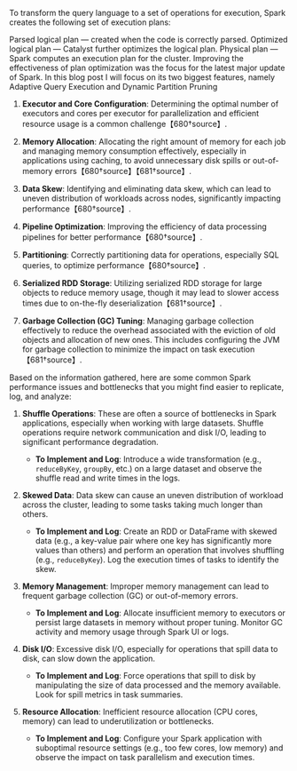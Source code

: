 
To transform the query language to a set of operations for execution, Spark creates the following set of execution plans:

Parsed logical plan — created when the code is correctly parsed.
Optimized logical plan — Catalyst further optimizes the logical plan.
Physical plan — Spark computes an execution plan for the cluster.
Improving the effectiveness of plan optimization was the focus for the latest major update of Spark. In this blog post I will focus on its two biggest features, namely Adaptive Query Execution and Dynamic Partition Pruning

1. **Executor and Core Configuration**: Determining the optimal number of executors and cores per executor for parallelization and efficient resource usage is a common challenge【680†source】.

2. **Memory Allocation**: Allocating the right amount of memory for each job and managing memory consumption effectively, especially in applications using caching, to avoid unnecessary disk spills or out-of-memory errors【680†source】【681†source】.

3. **Data Skew**: Identifying and eliminating data skew, which can lead to uneven distribution of workloads across nodes, significantly impacting performance【680†source】.

4. **Pipeline Optimization**: Improving the efficiency of data processing pipelines for better performance【680†source】.

5. **Partitioning**: Correctly partitioning data for operations, especially SQL queries, to optimize performance【680†source】.

6. **Serialized RDD Storage**: Utilizing serialized RDD storage for large objects to reduce memory usage, though it may lead to slower access times due to on-the-fly deserialization【681†source】.

7. **Garbage Collection (GC) Tuning**: Managing garbage collection effectively to reduce the overhead associated with the eviction of old objects and allocation of new ones. This includes configuring the JVM for garbage collection to minimize the impact on task execution【681†source】.

Based on the information gathered, here are some common Spark performance issues and bottlenecks that you might find easier to replicate, log, and analyze:

1. **Shuffle Operations**: These are often a source of bottlenecks in Spark applications, especially when working with large datasets. Shuffle operations require network communication and disk I/O, leading to significant performance degradation.
   - **To Implement and Log**: Introduce a wide transformation (e.g., `reduceByKey`, `groupBy`, etc.) on a large dataset and observe the shuffle read and write times in the logs.

2. **Skewed Data**: Data skew can cause an uneven distribution of workload across the cluster, leading to some tasks taking much longer than others.
   - **To Implement and Log**: Create an RDD or DataFrame with skewed data (e.g., a key-value pair where one key has significantly more values than others) and perform an operation that involves shuffling (e.g., `reduceByKey`). Log the execution times of tasks to identify the skew.

3. **Memory Management**: Improper memory management can lead to frequent garbage collection (GC) or out-of-memory errors.
   - **To Implement and Log**: Allocate insufficient memory to executors or persist large datasets in memory without proper tuning. Monitor GC activity and memory usage through Spark UI or logs.

4. **Disk I/O**: Excessive disk I/O, especially for operations that spill data to disk, can slow down the application.
   - **To Implement and Log**: Force operations that spill to disk by manipulating the size of data processed and the memory available. Look for spill metrics in task summaries.

5. **Resource Allocation**: Inefficient resource allocation (CPU cores, memory) can lead to underutilization or bottlenecks.
   - **To Implement and Log**: Configure your Spark application with suboptimal resource settings (e.g., too few cores, low memory) and observe the impact on task parallelism and execution times.



